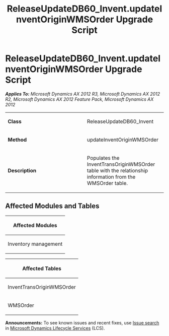 ﻿---
title: ReleaseUpdateDB60_Invent.updateInventOriginWMSOrder Upgrade Script
TOCTitle: ReleaseUpdateDB60_Invent.updateInventOriginWMSOrder Upgrade Script
ms:assetid: 2cbea066-2b31-18f1-7f05-104c4c0a398d
ms:mtpsurl: https://msdn.microsoft.com/en-us/library/JJ735983(v=AX.60)
ms:contentKeyID: 49707400
ms.date: 05/18/2015
mtps_version: v=AX.60
---

# ReleaseUpdateDB60\_Invent.updateInventOriginWMSOrder Upgrade Script 


_**Applies To:** Microsoft Dynamics AX 2012 R3, Microsoft Dynamics AX 2012 R2, Microsoft Dynamics AX 2012 Feature Pack, Microsoft Dynamics AX 2012_

<table>
<colgroup>
<col style="width: 50%" />
<col style="width: 50%" />
</colgroup>
<tbody>
<tr class="odd">
<td><p><strong>Class</strong></p></td>
<td><p>ReleaseUpdateDB60_Invent</p></td>
</tr>
<tr class="even">
<td><p><strong>Method</strong></p></td>
<td><p>updateInventOriginWMSOrder</p></td>
</tr>
<tr class="odd">
<td><p><strong>Description</strong></p></td>
<td><p>Populates the InventTransOriginWMSOrder table with the relationship information from the WMSOrder table.</p></td>
</tr>
</tbody>
</table>


## Affected Modules and Tables

<table>
<colgroup>
<col style="width: 100%" />
</colgroup>
<thead>
<tr class="header">
<th><p>Affected Modules</p></th>
</tr>
</thead>
<tbody>
<tr class="odd">
<td><p>Inventory management</p></td>
</tr>
</tbody>
</table>


<table>
<colgroup>
<col style="width: 100%" />
</colgroup>
<thead>
<tr class="header">
<th><p>Affected Tables</p></th>
</tr>
</thead>
<tbody>
<tr class="odd">
<td><p>InventTransOriginWMSOrder</p></td>
</tr>
<tr class="even">
<td><p>WMSOrder</p></td>
</tr>
</tbody>
</table>

  
**Announcements:** To see known issues and recent fixes, use [Issue search](http://go.microsoft.com/fwlink/?linkid=389258) in [Microsoft Dynamics Lifecycle Services](http://go.microsoft.com/fwlink/?linkid=306505) (LCS).

